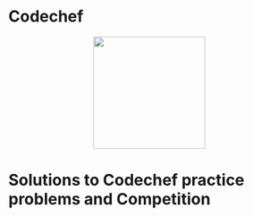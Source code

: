 # Codechef

<p align="center">
   <img src="https://s3.amazonaws.com/codechef_shared/sites/all/themes/abessive/logo.svg" alt="" height="200px" >
</p>

# Solutions to Codechef practice problems and Competition 
